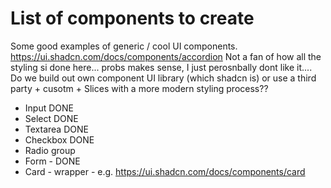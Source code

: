 # List of components to create

Some good examples of generic / cool UI components. https://ui.shadcn.com/docs/components/accordion
Not a fan of how all the styling si done here... probs makes sense, I just perosnbally dont like it....
Do we build out own component UI library (which shadcn is) or use a third party + cusotm + Slices with a more modern styling process??

-   Input DONE
-   Select DONE
-   Textarea DONE
-   Checkbox DONE
-   Radio group
-   Form - DONE
-   Card - wrapper - e.g. https://ui.shadcn.com/docs/components/card

